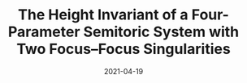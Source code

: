 ---
title: "The Height Invariant of a Four-Parameter Semitoric System with Two Focus–Focus Singularities"
collection: publications
permalink: /publication/Alonso2021
date: 2021-04-19
venue: 'Journal of Nonlinear Science'
link: 'https://link.springer.com/article/10.1007%2Fs00332-021-09706-4'
arxivurl: 'https://arxiv.org/abs/2006.15369'
citation: 'J. Alonso and S. Hohloch - <b>The Height Invariant of a Four-Parameter Semitoric System with Two Focus–Focus Singularities</b>, <i>Journal of Nonlinear Science</i>, 31, 51 (2021).'
---